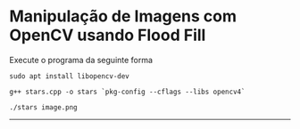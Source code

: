 # Manipulação de Imagens com OpenCV usando Flood Fill



Execute o programa da seguinte forma 
```
sudo apt install libopencv-dev

```
```
g++ stars.cpp -o stars `pkg-config --cflags --libs opencv4`
```

```
./stars image.png 
```

----